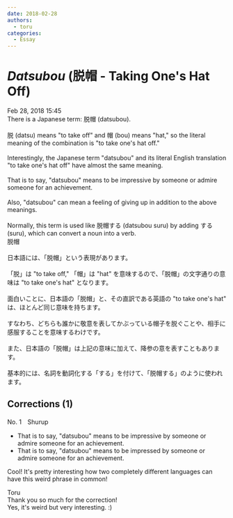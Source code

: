 ```yaml
---
date: 2018-02-28
authors:
  - toru
categories:
  - Essay
---
```


<h1 id="subject_show"><strong><em>Datsubou</strong></em> (脱帽 - Taking One's Hat Off)</h1>
<div class="date">Feb 28, 2018 15:45</div>
<div id="post"><div id="body_show_ori">
There is a Japanese term: 脱帽 (datsubou).<br/><br/>脱 (datsu) means "to take off" and 帽 (bou) means "hat," so the literal meaning of the combination is "to take one's hat off."<br/><br/>Interestingly, the Japanese term "datsubou" and its literal English translation "to take one's hat off" have almost the same meaning.<br/><br/>That is to say, "datsubou" means to be impressive by someone or admire someone for an achievement.<br/><br/>Also, "datsubou" can mean a feeling of giving up in addition to the above meanings.<br/><br/>Normally, this term is used like 脱帽する (datsubou suru) by adding する (suru), which can convert a noun into a verb.
</div></div>

<!-- more -->

<div id="post_ja"><div id="body_show_mo">
脱帽<br/><br/>日本語には、「脱帽」という表現があります。<br/><br/>「脱」は "to take off," 「帽」は "hat" を意味するので、「脱帽」の文字通りの意味は "to take one's hat" となります。<br/><br/>面白いことに、日本語の「脱帽」と、その直訳である英語の "to take one's hat" は、ほとんど同じ意味を持ちます。<br/><br/>すなわち、どちらも誰かに敬意を表してかぶっている帽子を脱ぐことや、相手に感服することを意味するわけです。<br/><br/>また、日本語の「脱帽」は上記の意味に加えて、降参の意を表すこともあります。<br/><br/>基本的には、名詞を動詞化する「する」を付けて、「脱帽する」のように使われます。
</div></div>

## Corrections (1)
<div id="block"><div class="first_name"> No. 1　<span class="just_name">Shurup</span></div><div id="block2">
<ul class="correction_field">
<li class="incorrect">That is to say, "datsubou" means to be impressive by someone or admire someone for an achievement.</li>
<li class="corrected correct">
That is to say, "datsubou" means to be impress<span class="f_red">ed</span> by someone or admire someone for an achievement.
</li>
</ul>
<p class="comment_small">
 Cool! It's pretty interesting how two completely different languages can have this weird phrase in common!
</p>

</div><div class="name"><span class="just_name">Toru</span><br>
Thank you so much for the correction!<br/>Yes, it's weird but very interesting. :)
</div>
</div>
